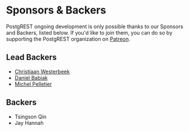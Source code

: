 # Sponsors & Backers

PostgREST ongoing development is only possible thanks to our Sponsors and Backers, listed below. If you'd like to join them, you can do so by supporting the PostgREST organization on [Patreon](https://www.patreon.com/postgrest).

## Lead Backers

- [Christiaan Westerbeek](https://devotis.nl)
- [Daniel Babiak](https://github.com/d-babiak)
- [Michel Pelletier](https://github.com/michelp/)

## Backers

- Tsingson Qin
- Jay Hannah
